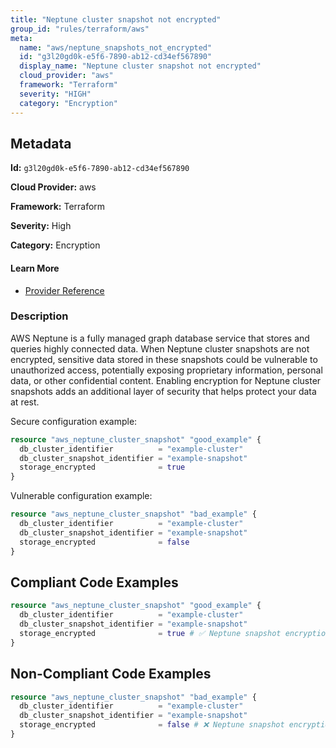 ```yaml
---
title: "Neptune cluster snapshot not encrypted"
group_id: "rules/terraform/aws"
meta:
  name: "aws/neptune_snapshots_not_encrypted"
  id: "g3l20gd0k-e5f6-7890-ab12-cd34ef567890"
  display_name: "Neptune cluster snapshot not encrypted"
  cloud_provider: "aws"
  framework: "Terraform"
  severity: "HIGH"
  category: "Encryption"
---
```

## Metadata

**Id:** `g3l20gd0k-e5f6-7890-ab12-cd34ef567890`

**Cloud Provider:** aws

**Framework:** Terraform

**Severity:** High

**Category:** Encryption

#### Learn More

 - [Provider Reference](https://registry.terraform.io/providers/hashicorp/aws/latest/docs/resources/neptune_cluster_snapshot#storage_encrypted)

### Description

 AWS Neptune is a fully managed graph database service that stores and queries highly connected data. When Neptune cluster snapshots are not encrypted, sensitive data stored in these snapshots could be vulnerable to unauthorized access, potentially exposing proprietary information, personal data, or other confidential content. Enabling encryption for Neptune cluster snapshots adds an additional layer of security that helps protect your data at rest.

Secure configuration example:
```terraform
resource "aws_neptune_cluster_snapshot" "good_example" {
  db_cluster_identifier          = "example-cluster"
  db_cluster_snapshot_identifier = "example-snapshot"
  storage_encrypted              = true
}
```

Vulnerable configuration example:
```terraform
resource "aws_neptune_cluster_snapshot" "bad_example" {
  db_cluster_identifier          = "example-cluster"
  db_cluster_snapshot_identifier = "example-snapshot"
  storage_encrypted              = false
}
```


## Compliant Code Examples
```tf
resource "aws_neptune_cluster_snapshot" "good_example" {
  db_cluster_identifier          = "example-cluster"
  db_cluster_snapshot_identifier = "example-snapshot"
  storage_encrypted              = true # ✅ Neptune snapshot encryption is enabled
}

```
## Non-Compliant Code Examples
```tf
resource "aws_neptune_cluster_snapshot" "bad_example" {
  db_cluster_identifier          = "example-cluster"
  db_cluster_snapshot_identifier = "example-snapshot"
  storage_encrypted              = false # ❌ Neptune snapshot encryption is disabled
}

```